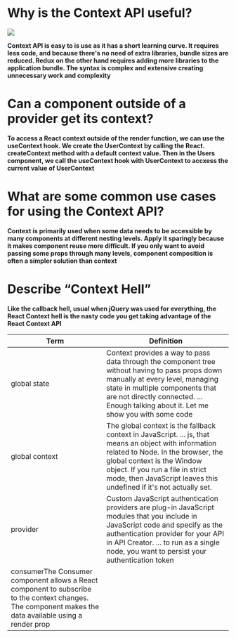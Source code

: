 # Why is the Context API useful?
![](https://miro.medium.com/max/2000/1*Ha2vNB0ILaYKPXk6oyTZSQ.png)

**Context API is easy to is use as it has a short learning curve. It requires less code, and because there's no need of extra libraries, bundle sizes are reduced. Redux on the other hand requires adding more libraries to the application bundle. The syntax is complex and extensive creating unnecessary work and complexity**

# Can a component outside of a provider get its context?
**To access a React context outside of the render function, we can use the useContext hook. We create the UserContext by calling the React. createContext method with a default context value. Then in the Users component, we call the useContext hook with UserContext to accxess the current value of UserContext**

# What are some common use cases for using the Context API?
**Context is primarily used when some data needs to be accessible by many components at different nesting levels. Apply it sparingly because it makes component reuse more difficult. If you only want to avoid passing some props through many levels, component composition is often a simpler solution than context**

# Describe “Context Hell”
**Like the callback hell, usual when jQuery was used for everything, the React Context hell is the nasty code you get taking advantage of the React Context API**

| Term       |       Definition             |
| -----------|------------------------------|
|global state|Context provides a way to pass data through the component tree without having to pass props down manually at every level, managing state in multiple components that are not directly connected. ... Enough talking about it. Let me show you with some code|
|global context|The global context is the fallback context in JavaScript. ... js, that means an object with information related to Node. In the browser, the global context is the Window object. If you run a file in strict mode, then JavaScript leaves this undefined if it's not actually set.|
|provider|Custom JavaScript authentication providers are plug-in JavaScript modules that you include in JavaScript code and specify as the authentication provider for your API in API Creator. ... to run as a single node, you want to persist your authentication token|
|consumerThe Consumer component allows a React component to subscribe to the context changes. The component makes the data available using a render prop|